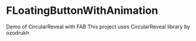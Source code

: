 # FLoatingButtonWithAnimation
Demo of CircularReveal with FAB
This project uses CircularReveal library by ozodrukh
